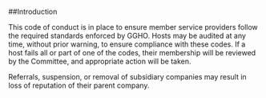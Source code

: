 ##Introduction

This code of conduct is in place to ensure member service providers follow the required standards enforced by GGHO. Hosts may be audited at any time, without prior warning, to ensure compliance with these codes. If a host fails all or part of one of the codes, their membership will be reviewed by the Committee, and appropriate action will be taken.

Referrals, suspension, or removal of subsidiary companies may result in loss of reputation of their parent company.
